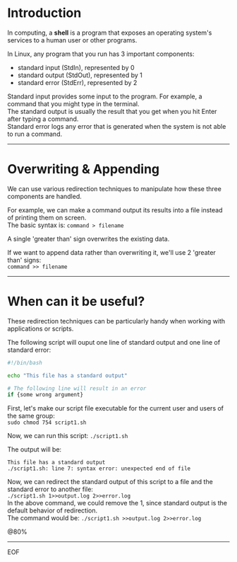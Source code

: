 # Introduction

In computing, a **shell** is a program that exposes an operating system's services to a human user or other programs.

In Linux, any program that you run has 3 important components:
- standard input (StdIn), represented by 0
- standard output (StdOut), represented by 1
- standard error (StdErr), represented by 2

Standard input provides some input to the program. For example, a command that you might type in the terminal.  
The standard output is usually the result that you get when you hit Enter after typing a command.  
Standard error logs any error that is generated when the system is not able to run a command.  

---

# Overwriting & Appending

We can use various redirection techniques to manipulate how these three components are handled.  

For example, we can make a command output its results into a file instead of printing them on screen.  
The basic syntax is: `command > filename`  

A single 'greater than' sign overwrites the existing data.  

If we want to append data rather than overwriting it, we'll use 2 'greater than' signs:  
`command >> filename`  

---

# When can it be useful?

These redirection techniques can be particularly handy when working with applications or scripts.  

The following script will ouput one line of standard output and one line of standard error:  
```sh
#!/bin/bash

echo "This file has a standard output"

# The following line will result in an error
if {some wrong argument}
```

First, let's make our script file executable for the current user and users of the same group:  
`sudo chmod 754 script1.sh`

Now, we can run this script: `./script1.sh`

The output will be:  
```
This file has a standard output
./script1.sh: line 7: syntax error: unexpected end of file
```

Now, we can redirect the standard output of this script to a file and the standard error to another file:  
`./script1.sh 1>>output.log 2>>error.log`  
In the above command, we could remove the 1, since standard output is the default behavior of redirection.  
The command would be: `./script1.sh >>output.log 2>>error.log` 

@80%

---
EOF

